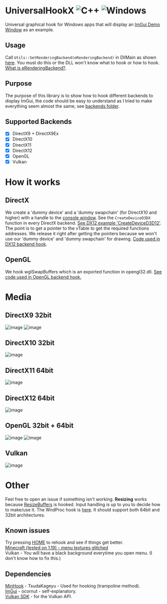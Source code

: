 # UniversalHookX ![C++](https://img.shields.io/badge/language-C%2B%2B-%23f34b7d.svg) ![Windows](https://img.shields.io/badge/platform-Windows-0078d7.svg)
Universal graphical hook for Windows apps that will display an [ImGui Demo Window](https://github.com/bruhmoment21/UniversalHookX/blob/8bb97657c53a802d7db20feec65cd43ed8bfe0c8/UniversalHookX/src/dependencies/imgui/imgui_demo.cpp#L266) as an example.

## Usage
Call `Utils::SetRenderingBackend(eRenderingBackend)` in DllMain as shown [here](https://github.com/bruhmoment21/UniversalHookX/blob/main/UniversalHookX/src/dllmain.cpp#L19).
You must do this or the DLL won't know what to hook or how to hook. [What is eRenderingBackend?](https://github.com/bruhmoment21/UniversalHookX/blob/main/UniversalHookX/src/utils/utils.hpp#L3).

## Purpose
The purpose of this library is to show how to hook different backends to display ImGui, the code should be easy to understand as I tried to make everything seem almost the same, see [backends folder](https://github.com/bruhmoment21/UniversalHookX/tree/main/UniversalHookX/src/hooks/backend).

## Supported Backends
- [x] DirectX9 + DirectX9Ex
- [x] DirectX10
- [x] DirectX11
- [x] DirectX12
- [x] OpenGL
- [x] Vulkan

# How it works
## DirectX
We create a 'dummy device' and a 'dummy swapchain' (for DirectX10 and higher) with a handle to the [console window](https://docs.microsoft.com/en-us/windows/console/getconsolewindow). See the `CreateDeviceD3DX` function in every DirectX backend. [See DX12 example 'CreateDeviceD3D12'](https://github.com/bruhmoment21/UniversalHookX/blob/main/UniversalHookX/src/hooks/backend/dx12/hook_directx12.cpp#L33-L68). The point is to get a pointer to the vTable to get the required functions addresses. We release it right after getting the pointers because we won't use our 'dummy device' and 'dummy swapchain' for drawing. [Code used in DX12 backend hook](https://github.com/bruhmoment21/UniversalHookX/blob/main/UniversalHookX/src/hooks/backend/dx12/hook_directx12.cpp#L204-L249).
## OpenGL
We hook wglSwapBuffers which is an exported function in opengl32.dll. [See code used in OpenGL backend hook.](https://github.com/bruhmoment21/UniversalHookX/blob/main/UniversalHookX/src/hooks/backend/opengl/hook_opengl.cpp#L53-L58)
# Media
## DirectX9 32bit
![image](https://user-images.githubusercontent.com/53657322/173915161-0c683d0f-7a50-4272-ad4d-3b4e1aaa7939.png)
![image](https://user-images.githubusercontent.com/53657322/173915463-4d19c09c-ab47-443c-9efa-2af49decd3aa.png)
## DirectX10 32bit
![image](https://user-images.githubusercontent.com/53657322/173996412-d842d04c-6ed9-4cd8-87b3-e83fca8dfabe.png)
## DirectX11 64bit
![image](https://user-images.githubusercontent.com/53657322/173915680-598f9a9c-9f63-457d-a9dd-ee5b04da1f31.png)
## DirectX12 64bit
![image](https://user-images.githubusercontent.com/53657322/173922887-f56629da-58bd-4ce6-b818-211c74cad6ab.png)
## OpenGL 32bit + 64bit
![image](https://user-images.githubusercontent.com/53657322/174028360-a59d71e8-de1a-4e79-8df4-8dd40b10775e.png)
![image](https://user-images.githubusercontent.com/53657322/174029463-a7e24813-850b-4261-86b7-4c26fb18a34b.png)
## Vulkan
![image](https://user-images.githubusercontent.com/53657322/175766688-ba886301-fa70-4ddd-85e0-aaa3cecab250.png)

# Other
Feel free to open an issue if something isn't working. **Resizing** works because [ResizeBuffers](https://docs.microsoft.com/en-us/windows/win32/api/dxgi/nf-dxgi-idxgiswapchain-resizebuffers) is hooked. Input handling is up to you to decide how to make/use it. The WndProc hook is [here](https://github.com/bruhmoment21/UniversalHookX/blob/main/UniversalHookX/src/hooks/hooks.cpp#L40). It should support both 64bit and 32bit architectures.

## Known issues
Try pressing [HOME](https://github.com/bruhmoment21/UniversalHookX/blob/main/UniversalHookX/src/hooks/hooks.cpp#L45-L48) to rehook and see if things get better.  
[Minecraft (tested on 1.19) - menu textures glitched](https://user-images.githubusercontent.com/53657322/174030423-aa92e780-057e-451d-9d60-ddd20f668d03.png)  
Vulkan - You will have a black background everytime you open menu. (I don't know how to fix this.)

## Dependencies
[MinHook](https://github.com/TsudaKageyu/minhook) - TsudaKageyu - Used for hooking (trampoline method).  
[ImGui](https://github.com/ocornut/imgui) - ocornut - self-explanatory.  
[Vulkan SDK](https://vulkan.lunarg.com/) - for the Vulkan API.
